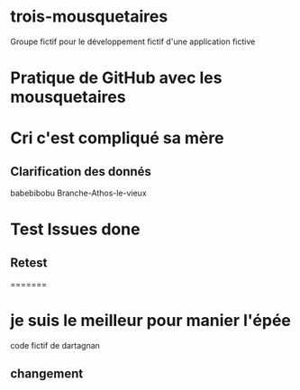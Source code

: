 # trois-mousquetaires
Groupe fictif pour le développement fictif d'une application fictive
# Pratique de GitHub avec les mousquetaires
# Cri c'est compliqué sa mère

## Clarification des donnés
babebibobu
Branche-Athos-le-vieux
# Test Issues done
## Retest
=======
# je suis le meilleur pour manier l'épée
code fictif de dartagnan

## changement 
